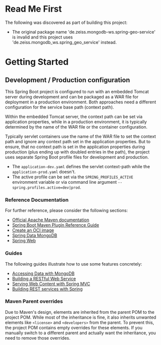 # Read Me First
The following was discovered as part of building this project:

* The original package name 'de.zeiss.mongodb-ws.spring-geo-service' is invalid and this project uses 'de.zeiss.mongodb_ws.spring_geo_service' instead.

# Getting Started

## Development / Production configuration

This Spring Boot project is configured to run with an embedded Tomcat server during development and can be packaged as a WAR file for deployment in a production environment.
Both approaches need a different configuration for the service base path (context path).

Within the embedded Tomcat server, the context path can be set via application properties, while in a production environment, it is typically determined by the name of the WAR file or the container configuration.

Typically servlet containers use the name of the WAR file to set the context path and ignore any context path set in the application properties.
But to ensure, that no context path is set in the application properties during production (plus ending up with doubled entries in the path), the project uses separate Spring Boot profile files for development and production.


- The `application-dev.yaml` defines the servlet context-path while the `application-prod.yaml` doesn't.
- The active profile can be set via the `SPRING_PROFILES_ACTIVE` environment variable or via command line argument `--spring.profiles.active=dev|prod`.

### Reference Documentation
For further reference, please consider the following sections:

* [Official Apache Maven documentation](https://maven.apache.org/guides/index.html)
* [Spring Boot Maven Plugin Reference Guide](https://docs.spring.io/spring-boot/3.5.7/maven-plugin)
* [Create an OCI image](https://docs.spring.io/spring-boot/3.5.7/maven-plugin/build-image.html)
* [Spring Data MongoDB](https://docs.spring.io/spring-boot/3.5.7/reference/data/nosql.html#data.nosql.mongodb)
* [Spring Web](https://docs.spring.io/spring-boot/3.5.7/reference/web/servlet.html)

### Guides
The following guides illustrate how to use some features concretely:

* [Accessing Data with MongoDB](https://spring.io/guides/gs/accessing-data-mongodb/)
* [Building a RESTful Web Service](https://spring.io/guides/gs/rest-service/)
* [Serving Web Content with Spring MVC](https://spring.io/guides/gs/serving-web-content/)
* [Building REST services with Spring](https://spring.io/guides/tutorials/rest/)

### Maven Parent overrides

Due to Maven's design, elements are inherited from the parent POM to the project POM.
While most of the inheritance is fine, it also inherits unwanted elements like `<license>` and `<developers>` from the parent.
To prevent this, the project POM contains empty overrides for these elements.
If you manually switch to a different parent and actually want the inheritance, you need to remove those overrides.

